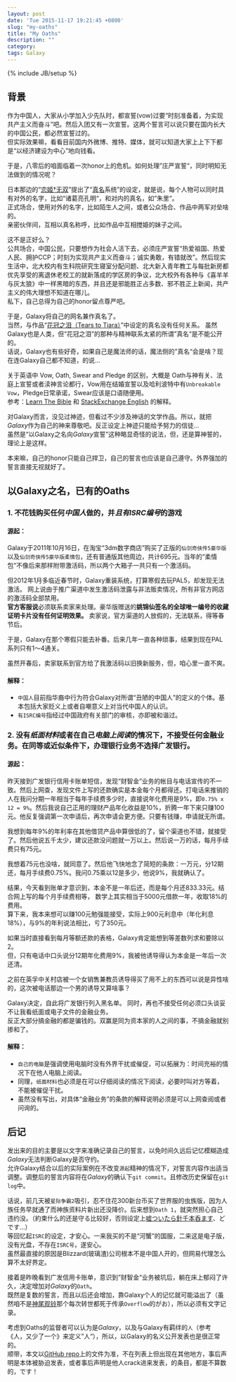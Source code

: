 ```yaml
---
layout: post
date: 'Tue 2015-11-17 19:21:45 +0800'
slug: "my-oaths"
title: "My Oaths"
description: ""
category: 
tags: Galaxy
---
```

{% include JB/setup %}

## 背景

作为中国人，大家从小学加入少先队时，都宣誓(vow)过要“时刻准备着，为实现共产主义而奋斗”吧。然后入团又有一次宣誓。这两个誓言可以说只要在国内长大的中国公民，都必然宣誓过的。  
但实际效果嘛，看看目前国内外微博、推特、媒体，就可以知道大家上上下下都是“以经济建设为中心”地向钱看。

于是，八零后的咱面临着一次honor上的危机。如何处理”庄严宣誓“，同时明知无法做到的情况呢？

日本那边的“[恋姬†无双](https://zh.wikipedia.org/zh-hans/戀姬†無雙)”提出了“[真名](https://zh.wikipedia.org/wiki/%E6%88%80%E5%A7%AC%E2%80%A0%E7%84%A1%E9%9B%99%E7%B3%BB%E5%88%97%E8%A7%92%E8%89%B2%E5%88%97%E8%A1%A8)系统”的设定，就是说，每个人物可以同时具有对外的名字，比如“诸葛亮孔明“，和对内的真名，如”朱里“。  
正式场合，使用对外的名字，比如陌生人之间，或者公众场合、作品中两军对垒啥的。  
亲密伙伴间，互相以真名称呼，比如作品中互相搅姫的妹子之间。

这不是正好么？  
公共场合，中国公民，只要想作为社会人活下去，必须庄严宣誓“热爱祖国、热爱人民、拥护CCP；时刻为实现共产主义而奋斗；诚实勇敢，有错就改”。然后现实生活中，北大校内有生科院研究生寝室分配问题、北大新入青年教工与每批新房都优先享受的离退休老校工的就新落成的学区房的争议，北大校外有各种与《喜羊羊与灰太狼》中一样黑暗的东西，并且还是邪能胜正占多数、邪不胜正上新闻，共产主义的伟大理想不知道在哪儿。  
私下，自己总得为自己的honor留点尊严吧。

于是，Galaxy将自己的网名兼作真名了。  
当然，与作品“[花冠之泪（Tears to Tiara）](https://zh.wikipedia.org/wiki/%E8%8A%B1%E5%86%A0%E4%B9%8B%E6%B7%9A)”中设定的真名没有任何关系。
虽然Galaxy也是人类，但“花冠之泪”的那种与精神联系太紧的所谓”真名“是不能公开的。  
话说，Galaxy也有些好奇，如果自己是魔法师的话，魔法侧的”真名“会是啥？现在连Galaxy自己都不知道，的说…

关于英语中 Vow, Oath, Swear and Pledge 的区别，大概是 Oath与神有关、法庭上宣誓或者渎神言论都行，Vow用在结婚宣誓以及哈利波特中有`Unbreakable Vow`，Pledge日常承诺，Swear应该是口语随便用。  
参考：[Learn The Bible](https://www.learnthebible.org/vow-oath-swear-and-pledge.html) 和 [StackExchange English](http://english.stackexchange.com/questions/11565/oath-vs-pledge-vs-vow) 的解释。

对Galaxy而言，没见过神迹，但看过不少涉及神话的文学作品。所以，就把*Galaxy*作为自己的神来尊敬吧。反正设定上神迹只能给予努力的信徒…  
虽然是“以Galaxy之名向*Galaxy*宣誓”这种略显奇怪的说法，但，还是算神誓的，理论上是这样。

本来嘛，自己的honor只能自己捍卫，自己的誓言也应该是自己遵守。外界强加的誓言直接无视就好了。

## 以Galaxy之名，已有的Oaths

### 1. 不花钱购买任何*中国人*做的，并*且有ISRC编号*的游戏

#### 源起：

Galaxy于2011年10月16日，在淘宝“3dm数字商店”购买了正版的`仙剑奇侠传5豪华版`以及`仙剑奇侠传5豪华版柔情包`，还有普通版其他周边，共计695元。当年的“柔情包”不像后来那样附带激活码，所以两个大箱子一共只有一个激活码。

但2012年1月多临近春节时，Galaxy重装系统，打算寒假去玩PAL5，却发现无法激活。
网上说由于推广渠道中发生激活码泄露与非法贩卖情况，所有非官方网店的激活码全部禁用。  
**官方客服说**必须联系卖家来处理。豪华版赠送的**姚锦仙签名的全球唯一编号的收藏证明卡片没有任何证明效果。**
卖家说，官方渠道的人放假的，无法联系，得等春节后。

于是，Galaxy在那个寒假只能去补番。后来几年一直各种琐事，结果到现在PAL系列只有1～4通关。

虽然开春后，卖家联系到官方给了我激活码以旧换新服务，但，咱心里一直不爽。

#### 解释：

* `中国人`目前指华裔中行为符合Galaxy对所谓“丑陋的中国人”的定义的个体。基本包括大家贬义上或者自嘲意义上对当代中国人的认识。
* `有ISRC编号`指经过中国政府有关部门的审核，亦即被和谐过。

### 2. 没有*纸面材料*或者在自己*电脑上阅读*的情况下，不接受任何金融业务。在同等或近似条件下，办理银行业务不选择广发银行。

#### 源起：

昨天接到广发银行信用卡账单短信，发现“财智金”业务的帐目与电话宣传的不一致。然后上网查，发现文件上写的还款确实是本金每个月都得还。打电话来推销的人在我问分期一年相当于每年手续费多少时，直接说年化费用是9%，即`0.75% x 12 = 9%`。然后我说自己正用的理财产品年化收益是10%，折腾一年下来只赚100元。他反复强调第一次申请后，再次申请会更方便。只要有钱赚，申请就无所谓。

我想到每年9%的年利率在其他借贷产品中算很低的了，留个渠道也不错，就接受了。然后他说五千太少，建议还款没问题就一万以上。然后说一万的话，每月手续费只有75元。

我想着75元也没啥，就同意了。然后他飞快地念了简短的条款：一万元，分12期还，每月手续费0.75%。我问0.75乘以12是多少，他说9%，我就确认了。

结果，今天看到账单才意识到，本金不是一年后还，而是每个月还833.33元。结合网上写的每个月手续费相等，
数学上其实相当于5000元借款一年，收取18%的费用。  
算下来，我本来想可以赚100元勉强能接受，实际上900元利息中（年化利息18%），与9%的年利说法相比，亏了350元。

如果当时直接看到每月等额还款的表格，Galaxy肯定能想到等差数列求和要除以2。  
但，只有电话中口头说分12期年化费用9%，我被他诱导得认为本金是一年后一次还清。

之前在英孚中关村店被一个女销售兼教员诱导得买了用不上的东西可以说是异性啥的，这次被电话那边一个男的诱导又算啥事？

Galaxy决定，自此将广发银行列入黑名单。
同时，再也不接受任何必须口头谈妥不让我看纸面或电子文件的金融业务。  
反正大部分搞金融的都是骗钱的。双赢是同为资本家的人之间的事，不搞金融就别掺和了。

#### 解释：

* `自己的电脑`是强调使用电脑时没有外界干扰或催促，可以拓展为：时间充裕的情况下在他人电脑上阅读。
* 同理，`纸面材料`也必须是在可以仔细阅读的情况下阅读，必要时叫对方等着，不能被催促干扰。
* 虽然没有写出，对具体“金融业务”的条款的解释说明必须是可以上网查阅或者问询的。

## 后记

发出来的目的主要是以文字来准确记录自己的誓言，以免时间久远后记忆模糊造成*Galaxy*无法判断Galaxy是否守约。  
允许Galaxy结合以后的实际案例在不改变`源起`精神的情况下，对誓言内容作出适当调整。调整后的誓言内容将在*Galaxy*的确认下`git commit`。且修改历史保留在`git log`中。

话说，前几天被`星际争霸2`吸引，忍不住花300新台币买了世界服的虫族版，因为人族任务早就通了而神族资料片新出还没降价。后来想到`Oath 1`，就突然担心自己违约没。（約束什么的还是守る比较好，否则设定上[嘘ついたら針千本呑ます](https://ja.wikipedia.org/wiki/%E3%82%86%E3%81%B3%E3%81%8D%E3%82%8A)、どです…）  
等回忆起`ISRC`的设定，才安心。一来我买的不是“河蟹”的国服，二来这是电子版，没有光盘，不存在`ISRC号`，遂安心。  
虽然最直接的原因是Blizzard(玻璃渣)公司根本不是中国人开的，但网易代理怎么算不太好界定。

接着是昨晚看到广发信用卡账单，意识到”财智金“业务被坑后，躺在床上郁闷了许久，决定增加对*Galaxy*的`Oath`。  
既然是复数的誓言，而且以后还会增加，靠Galaxy个人的记忆就可能溢出了（虽然咱不是[神尾观铃](http://zh.moegirl.org/zh/%E7%A5%9E%E5%B0%BE%E8%A7%82%E9%93%83)那个每次转世都死于传承`Overflow`的がお），所以必须有文字记录。

考虑到Oaths的监督者可以认为是*Galaxy*，以及与Galaxy有羁绊的`人`（参考《人，又少了一个》来定义”人“），所以，以Galaxy的名义公开发表也是很正常的。  
顺带，本文以[GitHub repo](https://github.com/galaxy001/galaxy001.github.com/blob/master/_posts/2015-11-17-my-oaths.md)上的文件为准，不在列表上但出现在其他地方，事后声明是本体被胁迫发表，或者事后声明是他人crack进来发表，的条目，都是不算数的，です！
